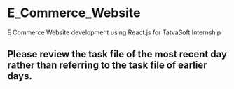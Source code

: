 # E_Commerce_Website
E Commerce Website development using React.js for TatvaSoft Internship

## Please review the task file of the most recent day rather than referring to the task file of earlier days.
